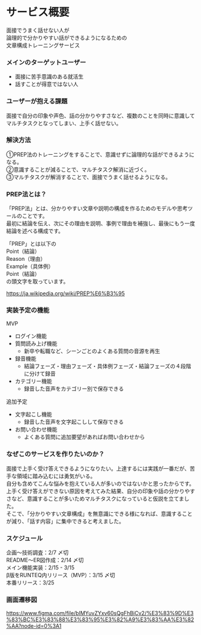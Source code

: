 # **サービス概要**

面接でうまく話せない人が  
論理的で分かりやすい話ができるようになるための  
文章構成トレーニングサービス  

### **メインのターゲットユーザー**

- 面接に苦手意識のある就活生
- 話すことが得意ではない人

### **ユーザーが抱える課題**

面接で自分の印象や声色、話の分かりやすさなど、複数のことを同時に意識してマルチタスクとなってしまい、上手く話せない。

### **解決方法**

①PREP法のトレーニングをすることで、意識せずに論理的な話ができるようになる。  
②意識することが減ることで、マルチタスク解消に近づく。  
③マルチタスクが解消することで、面接でうまく話せるようになる。  

### **PREP法とは？**

「PREP法」とは、分かりやすい文章や説明の構成を作るためのモデルや思考ツールのことです。  
最初に結論を伝え、次にその理由を説明、事例で理由を補強し、最後にもう一度結論を述べる構成です。

「PREP」とは以下の  
Point（結論）  
Reason（理由）  
Example（具体例）  
Point（結論）  
の頭文字を取っています。

https://ja.wikipedia.org/wiki/PREP%E6%B3%95

### **実装予定の機能**

MVP
- ログイン機能
- 質問読み上げ機能
    - 新卒や転職など、シーンごとのよくある質問の音源を再生
- 録音機能
    - 結論フェーズ・理由フェーズ・具体例フェーズ・結論フェーズの４段階に分けて録音
- カテゴリー機能
    - 録音した音声をカテゴリー別で保存できる

追加予定
- 文字起こし機能
    - 録音した音声を文字起こしして保存できる
- お問い合わせ機能
    - よくある質問に追加要望があればお問い合わせから

### **なぜこのサービスを作りたいのか？**

面接で上手く受け答えできるようになりたい。上達するには実践が一番だが、苦手な領域に踏み込むには勇気がいる。  
自分も含めてこんな悩みを抱えている人が多いのではないかと思ったからです。  
上手く受け答えができない原因を考えてみた結果、自分の印象や話の分かりやすさなど、意識することが多いためマルチタスクになっていると仮説を立てました。  
そこで、「分かりやすい文章構成」を無意識にできる様になれば、意識することが減り、「話す内容」に集中できると考えました。  

### **スケジュール**

企画〜技術調査：2/7 〆切  
README〜ER図作成：2/14 〆切  
メイン機能実装：2/15 - 3/15  
β版をRUNTEQ内リリース（MVP）：3/15 〆切  
本番リリース：3/25  

### **画面遷移図**

https://www.figma.com/file/bIMYuvZYxv60sQgFhBiCv2/%E3%83%9D%E3%83%BC%E3%83%88%E3%83%95%E3%82%A9%E3%83%AA%E3%82%AA?node-id=0%3A1